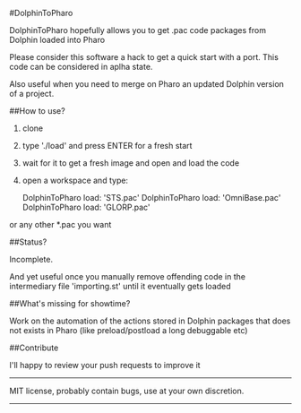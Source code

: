 #DolphinToPharo

DolphinToPharo hopefully allows you to get .pac code packages from Dolphin loaded into Pharo

Please consider this software a hack to get a quick start with a port. This code can be considered in aplha state.

Also useful when you need to merge on Pharo an updated Dolphin version of a project.

##How to use?

1. clone
2. type './load' and press ENTER for a fresh start
3. wait for it to get a fresh image and open and load the code
4. open a workspace and type:

	DolphinToPharo load: 'STS.pac'
	DolphinToPharo load: 'OmniBase.pac'
	DolphinToPharo load: 'GLORP.pac'
	
or any other *.pac you want

##Status?

Incomplete.

And yet useful once you manually remove offending code in the intermediary file 'importing.st' until it eventually gets loaded

##What's missing for showtime?

Work on the automation of the actions stored in Dolphin packages that does not exists in Pharo (like preload/postload a long debuggable etc)

##Contribute

I'll happy to review your push requests to improve it

___
MIT license, probably contain bugs, use at your own discretion.

___



